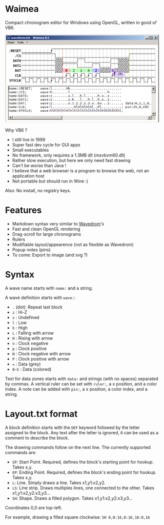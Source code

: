 # Waimea
Compact chronogram editor for Windows using OpenGL, written in good ol' VB6.

![Waimea screenshot](screenshot3.png)

Why VB6 ?
* I still live in 1999
* Super fast dev cycle for GUI apps
* Small executables
* No framework, only requires a 1.3MB dll (msvbvm60.dll)
* Rather slow execution, but here we only need fast drawing
* Can't be worse than Java !
* I believe that a web browser is a program to browse the web, not an application host
* Not portable but should run in Wine :(

Also: No install, no registry keys.

# Features

* Markdown syntax very similar to [Wavedrom](https://github.com/drom/wavedrom/)'s
* Fast and clean OpenGL rendering
* Drag-scroll for large chronograms
* Rulers
* Modifiable layout/appearence (not as flexible as Wavedrom)
* Popup notes (pins)
* To come: Export to image (and svg ?)

# Syntax

A wave name starts with `name:` and a string.

A wave definition starts with `wave:`:
* `.` (dot): Repeat last block
* `z` : Hi-Z
* `x` : Undefined
* `l` : Low
* `h` : High
* `L` : Falling with arrow
* `H` : Rising with arrow
* `n` : Clock negative
* `p` : Clock positive
* `N` : Clock negative with arrow
* `P` : Clock positive with arrow
* `=` : Data (grey)
* `0~5` : Data (colored)

Text for data zones starts with `data:` and strings (with no spaces) separated by commas.
A vertical ruler can be set with `ruler:`, a x position, and a color index.
A note can be added with `pin:`, a x position, a color index, and a string.

# Layout.txt format

A block definition starts with the `DEF` keyword followed by the letter assigned to the block. Any text after the letter is ignored, it can be used as a comment to describe the block.

The drawing commands follow on the next line. The currently supported commands are:
* `SP`: Start Point. Required, defines the block's starting point for hookup. Takes x,y.
* `EP`: Ending Point. Required, defines the block's ending point for hookup. Takes x,y.
* `L`: Line. Simply draws a line. Takes x1,y1:x2,y2.
* `LS`: Line strip. Draws multiples lines, one connected to the other. Takes x1,y1:x2,y2:x3,y3...
* `SH`: Shape. Draws a filled polygon. Takes x1,y1:x2,y2:x3,y3...

Coordinates 0,0 are top-left.

For example, drawing a filled square clockwise: `SH 0,0:16,0:16,16:0,16`
